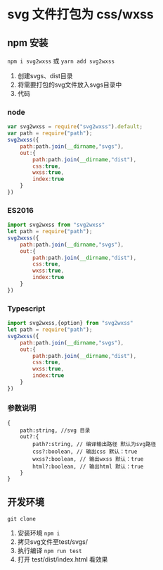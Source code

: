 # svg 文件打包为 css/wxss

## npm 安装
```npm i svg2wxss``` 或 ```yarn add svg2wxss```

1. 创建svgs、dist目录
2. 将需要打包的svg文件放入svgs目录中 
3. 代码
### node
```js
var svg2wxss = require("svg2wxss").default;
var path = require("path");
svg2wxss({
    path:path.join(__dirname,"svgs"),
    out:{
        path:path.join(__dirname,"dist"),
        css:true,
        wxss:true,
        index:true
    }
})
```
### ES2016
```js
import svg2wxss from "svg2wxss"
let path = require("path");
svg2wxss({
    path:path.join(__dirname,"svgs"),
    out:{
        path:path.join(__dirname,"dist"),
        css:true,
        wxss:true,
        index:true
    }
})
```
### Typescript
```js
import svg2wxss,{option} from "svg2wxss"
let path = require("path");
svg2wxss({
    path:path.join(__dirname,"svgs"),
    out:{
        path:path.join(__dirname,"dist"),
        css:true,
        wxss:true,
        index:true
    }
})
```
### 参数说明
```
{
    path:string, //svg 目录
    out?:{
        path?:string, // 编译输出路径 默认为svg路径
        css?:boolean, // 输出css 默认：true
        wxss?:boolean, // 输出wxss 默认：true
        html?:boolean, // 输出html 默认：true
    }
}
```

## 开发环境
```git clone```

1. 安装环境 ```npm i```
2. 拷贝svg文件至test/svgs/
2. 执行编译 ```npm run test```
3. 打开 test/dist/index.html 看效果





